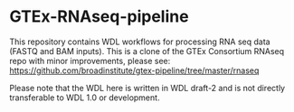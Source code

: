 # GTEx-RNAseq-pipeline
This repository contains WDL workflows for processing RNA seq data (FASTQ and BAM inputs). This is a clone of the GTEx Consortium RNAseq repo with minor improvements, please see: https://github.com/broadinstitute/gtex-pipeline/tree/master/rnaseq

Please note that the WDL here is written in WDL draft-2 and is not directly transferable to WDL 1.0 or development.